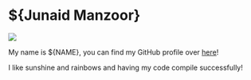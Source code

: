 # ${Junaid Manzoor}

![](https://github.com/octocat.png?s=150)

My name is ${NAME}, you can find my GitHub profile over [here](http://github.com/junaidmanzur)!

I like sunshine and rainbows and having my code compile successfully!
